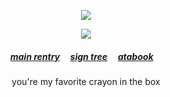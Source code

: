  
  
<p align="center"> <img src="https://komarev.com/ghpvc/?username=soulequine&label=souls&color=000000&style=plastic&base=20000" />
  </div>

<div align="center"> 
<p align="center"> <img src="https://cdn.discordapp.com/attachments/1297283509102182453/1309742371440820245/ken-carson-destroy-lonely.gif?ex=6742b023&is=67415ea3&hm=ca6e23912c6043c7453c82131f08554fb9349f638ad0429068171c84881967e8&" > </p> 
<div align="center"> 

 <p align="center"> 

##### [main rentry](https://rentry.co/snowismic) ‎ ‎‎  ‎‎ ‎‎ [sign tree](https://colormytree.me/2024/01JEWJDF7G7GD3X0Z1RGPCZD4D) ‎ ‎‎  ‎‎ ‎‎ [atabook](https://sexsymbol.atabook.org) ‎ ‎‎  ‎‎ ‎‎  
 <p align="center">
<sup></sup>you're my favorite crayon in the box 


